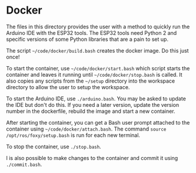 # Docker

The files in this directory provides the user with a method to quickly run the
Arduino IDE with the ESP32 tools.  The ESP32 tools need Python 2 and specific versions of some Python libraries that are a pain to set up.

The script `~/code/docker/build.bash` creates the docker image.  Do this just once!

To start the container, use `~/code/docker/start.bash` which script starts the container and leaves it running until `~/code/docker/stop.bash` is called.  It also copies any scripts from the `~/setup` directory into the workspace directory to allow the user to setup the workspace.

To start the Arduino IDE, use `./arduino.bash`.  You may be asked to update the IDE but don't do this.  If you need a later version, update the version number in the dockerfile, rebuild the image and start a new container.

After starting the container, you can get a Bash user prompt attached to the container using `~/code/docker/attach.bash`.  The command `source /opt/ros/foxy/setup.bash` is run for each new terminal.

To stop the container, use `./stop.bash`.

I is also  possible to make changes to the container and commit it using `./commit.bash`.
